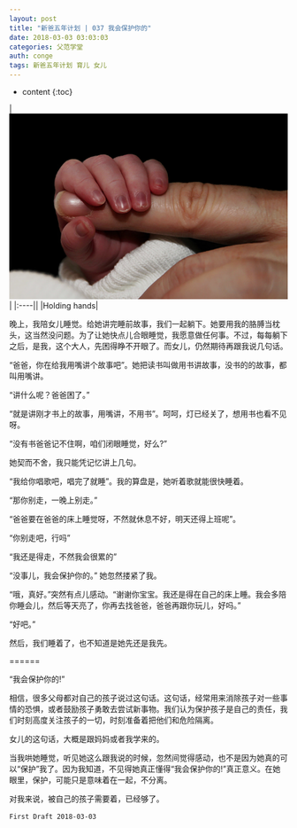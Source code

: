 ```yaml
---
layout: post
title: "新爸五年计划 | 037 我会保护你的"
date: 2018-03-03 03:03:03
categories: 父范学堂
auth: conge
tags: 新爸五年计划 育儿 女儿
---
```

* content
{:toc}

|![](/assets/images/父范学堂/118382-41b4b454f9fe1c97.png)|
|:----||
|Holding hands|

晚上，我陪女儿睡觉。给她讲完睡前故事，我们一起躺下。她要用我的胳膊当枕头，这当然没问题。为了让她快点儿合眼睡觉，我愿意做任何事。不过，每每躺下之后，是我，这个大人，先困得睁不开眼了。而女儿，仍然期待再跟我说几句话。

“爸爸，你在给我用嘴讲个故事吧”。她把读书叫做用书讲故事，没书的的故事，都叫用嘴讲。

“讲什么呢？爸爸困了。”

“就是讲刚才书上的故事，用嘴讲，不用书”。呵呵，灯已经关了，想用书也看不见呀。





“没有书爸爸记不住啊，咱们闭眼睡觉，好么?”

她契而不舍，我只能凭记忆讲上几句。

“我给你唱歌吧，唱完了就睡”。我的算盘是，她听着歌就能很快睡着。

“那你别走，一晚上别走。”

“爸爸要在爸爸的床上睡觉呀，不然就休息不好，明天还得上班呢”。

“你别走吧，行吗”

“我还是得走，不然我会很累的”

“没事儿，我会保护你的。” 她忽然搂紧了我。

“哦，真好。”突然有点儿感动。“谢谢你宝宝。我还是得在自己的床上睡。我会多陪你睡会儿，然后等天亮了，你再去找爸爸，爸爸再跟你玩儿，好吗。”

“好吧。”

然后，我们睡着了，也不知道是她先还是我先。

======

“我会保护你的!”

相信，很多父母都对自己的孩子说过这句话。这句话，经常用来消除孩子对一些事情的恐惧，或者鼓励孩子勇敢去尝试新事物。我们认为保护孩子是自己的责任，我们时刻高度关注孩子的一切，时刻准备着把他们和危险隔离。

女儿的这句话，大概是跟妈妈或者我学来的。

当我哄她睡觉，听见她这么跟我说的时候，忽然间觉得感动，也不是因为她真的可以“保护”我了。因为我知道，不见得她真正懂得“我会保护你的!”真正意义。在她眼里，保护，可能只是意味着在一起，不分离。

对我来说，被自己的孩子需要着，已经够了。

```
First Draft 2018-03-03
```
